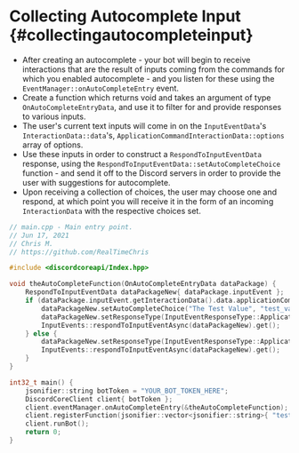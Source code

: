 Collecting Autocomplete Input {#collectingautocompleteinput}
============
- After creating an autocomplete - your bot will begin to receive interactions that are the result of inputs coming from the commands for which you enabled autocomplete - and you listen for these using the `EventManager::onAutoCompleteEntry` event.
- Create a function which returns void and takes an argument of type `OnAutoCompleteEntryData`, and use it to filter for and provide responses to various inputs.
- The user's current text inputs will come in on the `InputEventData`'s `InteractionData::data`'s, `ApplicationCommandInteractionData::options` array of options.
- Use these inputs in order to construct a `RespondToInputEventData` response, using the `RespondToInputEventData::setAutoCompleteChoice` function - and send it off to the Discord servers in order to provide the user with suggestions for autocomplete.
- Upon receiving a collection of choices, the user may choose one and respond, at which point you will receive it in the form of an incoming `InteractionData` with the respective choices set.

```cpp
// main.cpp - Main entry point.
// Jun 17, 2021
// Chris M.
// https://github.com/RealTimeChris

#include <discordcoreapi/Index.hpp>

void theAutoCompleteFunction(OnAutoCompleteEntryData dataPackage) {
	RespondToInputEventData dataPackageNew{ dataPackage.inputEvent };
	if (dataPackage.inputEvent.getInteractionData().data.applicationCommandData.options[0].valueString.find("tes") != jsonifier::string::npos) {
		dataPackageNew.setAutoCompleteChoice("The Test Value", "test_value_name");
		dataPackageNew.setResponseType(InputEventResponseType::Application_Command_AutoComplete_Result);
		InputEvents::respondToInputEventAsync(dataPackageNew).get();
	} else {
		dataPackageNew.setResponseType(InputEventResponseType::Application_Command_AutoComplete_Result);
		InputEvents::respondToInputEventAsync(dataPackageNew).get();
	}
}

int32_t main() {
	jsonifier::string botToken = "YOUR_BOT_TOKEN_HERE";
	DiscordCoreClient client{ botToken };
	client.eventManager.onAutoCompleteEntry(&theAutoCompleteFunction);
	client.registerFunction(jsonifier::vector<jsonifier::string>{ "test" }, makeUnique<Test>());
	client.runBot();
	return 0;
}
```
